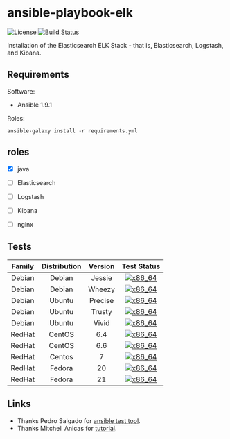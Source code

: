 # ansible-playbook-elk

[![License](https://img.shields.io/badge/License-MIT%20License-blue.svg)](https://raw.githubusercontent.com/kosssi/ansible-playbook-elk/master/LICENSE)
[![Build Status](https://travis-ci.org/kosssi/ansible-playbook-elk.svg?branch=master)](https://travis-ci.org/kosssi/ansible-playbook-elk)

Installation of the Elasticsearch ELK Stack - that is, Elasticsearch, Logstash, and Kibana.


## Requirements

Software:

 - Ansible 1.9.1

Roles:

    ansible-galaxy install -r requirements.yml


## roles

 - [x] java
 - [ ] Elasticsearch
 - [ ] Logstash
 - [ ] Kibana
 - [ ] nginx


## Tests

| Family | Distribution | Version | Test Status |
|:-:|:-:|:-:|:-:|
| Debian | Debian  | Jessie  | [![x86_64](http://img.shields.io/badge/x86_64-passed-006400.svg)](#) |
| Debian | Debian  | Wheezy  | [![x86_64](http://img.shields.io/badge/x86_64-passed-006400.svg)](#) |
| Debian | Ubuntu  | Precise | [![x86_64](http://img.shields.io/badge/x86_64-passed-006400.svg)](#) |
| Debian | Ubuntu  | Trusty  | [![x86_64](http://img.shields.io/badge/x86_64-passed-006400.svg)](#) |
| Debian | Ubuntu  | Vivid   | [![x86_64](http://img.shields.io/badge/x86_64-passed-006400.svg)](#) |
| RedHat | CentOS  | 6.4     | [![x86_64](http://img.shields.io/badge/x86_64-passed-006400.svg)](#) |
| RedHat | CentOS  | 6.6     | [![x86_64](http://img.shields.io/badge/x86_64-passed-006400.svg)](#) |
| RedHat | Centos  | 7       | [![x86_64](http://img.shields.io/badge/x86_64-passed-006400.svg)](#) |
| RedHat | Fedora  | 20      | [![x86_64](http://img.shields.io/badge/x86_64-passed-006400.svg)](#) |
| RedHat | Fedora  | 21      | [![x86_64](http://img.shields.io/badge/x86_64-passed-006400.svg)](#) |

## Links

 - Thanks Pedro Salgado for [ansible test tool](https://github.com/ansiblebit/primogen).
 - Thanks Mitchell Anicas for [tutorial](https://www.digitalocean.com/community/tutorials/how-to-install-elasticsearch-logstash-and-kibana-4-on-ubuntu-14-04).
